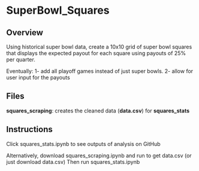 # SuperBowl_Squares

## Overview
Using historical super bowl data, create a 10x10 grid of super bowl squares that displays the expected payout for each
square using payouts of 25% per quarter.

Eventually:
1- add all playoff games instead of just super bowls.
2- allow for user input for the payouts

## Files
**squares_scraping**: creates the cleaned data (**data.csv**) for **squares_stats**


## Instructions
Click squares_stats.ipynb to see outputs of analysis on GitHub

Alternatively, download squares_scraping.ipynb and run to get data.csv (or just download data.csv)
Then run squares_stats.ipynb

